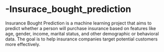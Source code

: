 # -Insurace_bought_prediction
Insurance Bought Prediction is a machine learning project that aims to predict whether a person will purchase insurance based on features like age, gender, income, marital status, and other demographic or behavioral data. The goal is to help insurance companies target potential customers more effectively.
